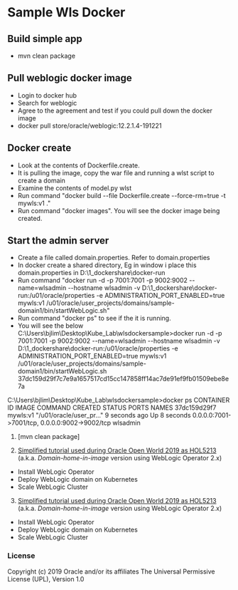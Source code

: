 # Sample Wls Docker

## Build simple app
- mvn clean package

## Pull weblogic docker image
- Login to docker hub
- Search for weblogic
- Agree to the agreement and test if you could pull down the docker image
- docker pull store/oracle/weblogic:12.2.1.4-191221

## Docker create
- Look at the contents of Dockerfile.create.
- It is pulling the image, copy the war file and running a wlst script to create a domain
- Examine the contents of model.py wlst
- Run command "docker build --file Dockerfile.create --force-rm=true -t mywls:v1 ."
- Run command "docker images". You will see the docker image being created.

## Start the admin server
- Create a file called domain.properties. Refer to domain.properties
- In docker create a shared directory, Eg in window i place this domain.properties in D:\\1_dockershare\\docker-run
- Run command "docker run -d -p 7001:7001 -p 9002:9002 --name=wlsadmin --hostname wlsadmin -v D:\\1_dockershare\\docker-run:/u01/oracle/properties -e ADMINISTRATION_PORT_ENABLED=true mywls:v1 /u01/oracle/user_projects/domains/sample-domain1/bin/startWebLogic.sh"
- Run command "docker ps" to see if the it is running.
- You will see the below
C:\Users\bjlim\Desktop\Kube_Lab\wlsdockersample>docker run -d -p 7001:7001 -p 9002:9002 --name=wlsadmin --hostname wlsadmin -v D:\\1_dockershare\\docker-run:/u01/oracle/properties -e ADMINISTRATION_PORT_ENABLED=true mywls:v1 /u01/oracle/user_projects/domains/sample-domain1/bin/startWebLogic.sh
37dc159d29f7c7e9a1657517cd15cc147858ff14ac7de91ef9fb01509ebe8e7a

C:\Users\bjlim\Desktop\Kube_Lab\wlsdockersample>docker ps
CONTAINER ID        IMAGE               COMMAND                  CREATED             STATUS              PORTS                                            NAMES
37dc159d29f7        mywls:v1            "/u01/oracle/user_pr…"   9 seconds ago       Up 8 seconds        0.0.0.0:7001->7001/tcp, 0.0.0.0:9002->9002/tcp   wlsadmin

1. [mvn clean package]

2. [Simplified tutorial used during Oracle Open World 2019 as HOL5213](tutorials/domain.home.in.image_oow.md)
(a.k.a. *Domain-home-in-image* version using WebLogic Operator 2.x)
  - Install WebLogic Operator
  - Deploy WebLogic domain on Kubernetes
  - Scale WebLogic Cluster

3. [Simplified tutorial used during Oracle Open World 2019 as HOL5213](tutorials/domain.home.in.image_oow.md)
(a.k.a. *Domain-home-in-image* version using WebLogic Operator 2.x)
  - Install WebLogic Operator
  - Deploy WebLogic domain on Kubernetes
  - Scale WebLogic Cluster



### License ###
Copyright (c) 2019 Oracle and/or its affiliates
The Universal Permissive License (UPL), Version 1.0
